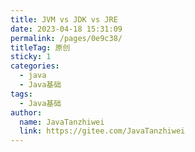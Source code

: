 ```yaml
---
title: JVM vs JDK vs JRE
date: 2023-04-18 15:31:09
permalink: /pages/0e9c38/
titleTag: 原创
sticky: 1
categories:
  - java
  - Java基础
tags:
  - Java基础
author: 
  name: JavaTanzhiwei
  link: https://gitee.com/JavaTanzhiwei
---
```

